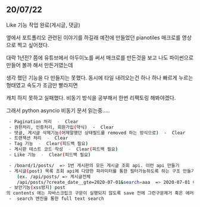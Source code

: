 ## 20/07/22


Like 기능 작업 완료(게시글, 댓글)


옆에서 포트폴리오 관련된 이야기를 하길래 예전에 만들었던 pianotiles 매크로를 영상으로 찍고 싶어졌다.


대략 1년전? 쯤에 유튜브에서 아두이노를 써서 매크로를 만든것을 보고 나도 파이썬으로 만들어 볼까 해서 만든거였는데


생각 했던 기능을 다 만들지는 못했다. 동시에 타일 내려오는건 하나 하나 빠르게 누르는 형태였고 속도가 조금만 빨라지면


캐치 하지 못하고 실패했다. 비동기 방식을 공부해서 한번 리팩토링 해봐야겠다.


그래서 python asyncio 비동기 문서 읽는중.....


```bash
 - Pagination 처리  -  Clear
 - 권한처리, 인증처리, 회원가입(약식)  -  Clear
 - 댓글, 게시글 삭제기능(어제말했던 상태필드를 removed 하는 방식으로)  -  Clear
 - 트랜잭션 처리  -  Clear
 - Tag 기능  -  Clear(피드백 필요)
 - 게시판 테스트 코드 작성  -  Clear(피드백 필요)
 - Like 기능  -  Clear(피드백 필요)

 - /board/1/posts/  => 1번 게시판의 모든 게시글 조회 api. 이런 api 만들기
 - 게시글(post) 목록 조회 api에 다양한 파라미터를 통한 필터가능하도록 하는 구조 만들기
    (ex. /api/posts/ => 게시글전체
    /api/posts/?create_date__gte=2020-07-01&search=aaa  => 2020-07-01 이후에 생성된 게시글 중 aaa로 검색되는 게시글 모두조회)
 - 보안기능(xss방지) post
의 contents 에는 자바스크립크 구문이 실행되지 않도록 save 전에 그런구문제거 혹은 에러리턴 등으로 게시글본문의 js 구문 실행안되도록 해야함)
 -  search 엔진을 통한 full text search
```
